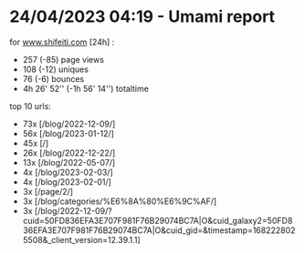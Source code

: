 # 24/04/2023 04:19 - Umami report
for www.shifeiti.com [24h] :

 - 257 (-85) page views
 - 108 (-12) uniques
 - 76 (-6) bounces
 - 4h 26' 52'' (-1h 56' 14'') totaltime


top 10 urls:
 - 73x [/blog/2022-12-09/]
 - 56x [/blog/2023-01-12/]
 - 45x [/]
 - 26x [/blog/2022-12-22/]
 - 13x [/blog/2022-05-07/]
 - 4x [/blog/2023-02-03/]
 - 4x [/blog/2023-02-01/]
 - 3x [/page/2/]
 - 3x [/blog/categories/%E6%8A%80%E6%9C%AF/]
 - 3x [/blog/2022-12-09/?cuid=50FD836EFA3E707F981F76B29074BC7A|O&cuid_galaxy2=50FD836EFA3E707F981F76B29074BC7A|O&cuid_gid=&timestamp=1682228025508&_client_version=12.39.1.1]


